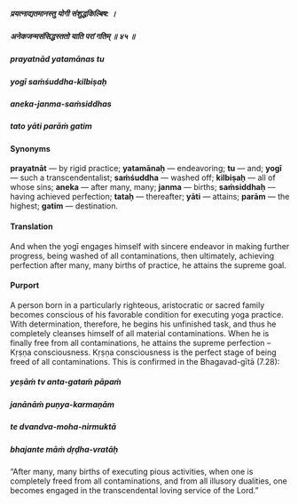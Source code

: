 ##### प्रयत्नाद्यतमानस्तु योगी संशुद्धकिल्बिष: ।
##### अनेकजन्मसंसिद्धस्ततो याति परां गतिम् ॥ ४५ ॥

##### prayatnād yatamānas tu
##### yogī saṁśuddha-kilbiṣaḥ
##### aneka-janma-saṁsiddhas
##### tato yāti parāṁ gatim

#### Synonyms

**prayatnāt** — by rigid practice; **yatamānaḥ** — endeavoring; **tu** — and; **yogī** — such a transcendentalist; **saṁśuddha** — washed off; **kilbiṣaḥ** — all of whose sins; **aneka** — after many, many; **janma** — births; **saṁsiddhaḥ** — having achieved perfection; **tataḥ** — thereafter; **yāti** — attains; **parām** — the highest; **gatim** — destination.

#### Translation

And when the yogī engages himself with sincere endeavor in making further progress, being washed of all contaminations, then ultimately, achieving perfection after many, many births of practice, he attains the supreme goal.

#### Purport

A person born in a particularly righteous, aristocratic or sacred family becomes conscious of his favorable condition for executing yoga practice. With determination, therefore, he begins his unfinished task, and thus he completely cleanses himself of all material contaminations. When he is finally free from all contaminations, he attains the supreme perfection – Kṛṣṇa consciousness. Kṛṣṇa consciousness is the perfect stage of being freed of all contaminations. This is confirmed in the Bhagavad-gītā (7.28):

##### yeṣāṁ tv anta-gataṁ pāpaṁ
##### janānāṁ puṇya-karmaṇām
##### te dvandva-moha-nirmuktā
##### bhajante māṁ dṛḍha-vratāḥ

“After many, many births of executing pious activities, when one is completely freed from all contaminations, and from all illusory dualities, one becomes engaged in the transcendental loving service of the Lord.”